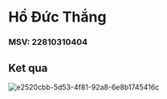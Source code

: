 # Hồ Đức Thắng
### MSV: 22810310404
## Ket qua

![e2520cbb-5d53-4f81-92a8-6e8b1745416c](https://github.com/user-attachments/assets/bce95401-d7c9-4c5d-973b-4a905a1e11ff)
